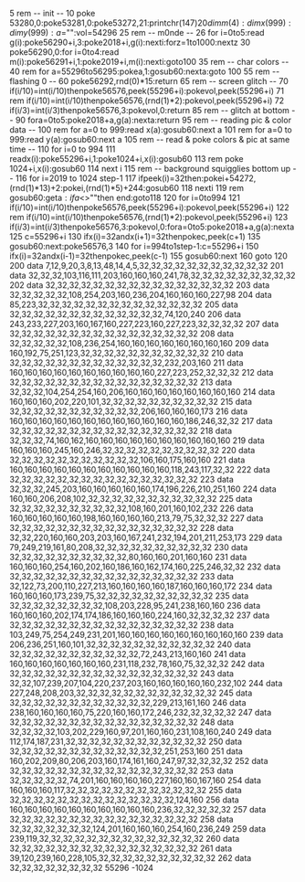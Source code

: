 5 rem -- init --
10 poke 53280,0:poke53281,0:poke53272,21:printchr$(147)
20 dim m(4):dim x(999):dim y(999):a$="":vol=54296
25 rem -- m0nde --
26 for i=0to5:read g(i):poke56290+i,3:poke2018+i,g(i):nexti:forz=1to1000:nextz
30 poke56290,0:for i=0to4:read m(i):poke56291+i,1:poke2019+i,m(i):nexti:goto100
35 rem -- char colors --
40 rem for a=55296to56295:pokea,1:gosub60:nexta:goto 100
55 rem -- flashing 0 --
60 poke56292,rnd(0)*15:return
65 rem -- screen glitch --
70 if(i/10)=int(i/10)thenpoke56576,peek(55296+i):pokevol,peek(55296+i)
71 rem if(i/10)=int(i/10)thenpoke56576,(rnd(1)*2):pokevol,peek(55296+i)
72 if(i/3)=int(i/3)thenpoke56576,3:pokevol,0:return
85 rem -- glitch at bottom --
90 fora=0to5:poke2018+a,g(a):nexta:return
95 rem -- reading pic & color data --
100 rem for a=0 to 999:read x(a):gosub60:next a
101 rem for a=0 to 999:read y(a):gosub60:next a
105 rem -- read & poke colors & pic at same time --
110 for i=0 to 994
111 readx(i):poke55296+i,1:poke1024+i,x(i):gosub60
113 rem poke 1024+i,x(i):gosub60
114 next i
115 rem -- background squigglies bottom up --
116 for i=2019 to 1024 step-1
117 ifpeek(i)=32then:pokei+54272,(rnd(1)*13)+2:pokei,(rnd(1)*5)+244:gosub60
118 nexti
119 rem gosub60:geta$:ifa$<>""then end:goto118
120 for i=0to994
121 if(i/10)=int(i/10)thenpoke56576,peek(55296+i):pokevol,peek(55296+i)
122 rem if(i/10)=int(i/10)thenpoke56576,(rnd(1)*2):pokevol,peek(55296+i)
123 if(i/3)=int(i/3)thenpoke56576,3:pokevol,0:fora=0to5:poke2018+a,g(a):nexta
125 c=55296+i
130 ifx(i)=32andx(i+1)=32thenpokec,peek(c+1)
135 gosub60:next:poke56576,3
140 for i=994to1step-1:c=55296+i
150 ifx(i)=32andx(i-1)=32thenpokec,peek(c-1)
155 gosub60:next
160 goto 120
200 data 7,12,9,20,3,8,13,48,14,4,5,32,32,32,32,32,32,32,32,32,32,32
201 data 32,32,32,103,116,111,203,160,160,160,241,78,32,32,32,32,32,32,32,32,32
202 data 32,32,32,32,32,32,32,32,32,32,32,32,32,32,32,32
203 data 32,32,32,32,32,108,254,203,160,236,204,160,160,160,227,98
204 data 85,223,32,32,32,32,32,32,32,32,32,32,32,32,32,32
205 data 32,32,32,32,32,32,32,32,32,32,32,32,32,74,120,240
206 data 243,233,227,203,160,167,160,227,223,160,227,223,32,32,32,32
207 data 32,32,32,32,32,32,32,32,32,32,32,32,32,32,32,32
208 data 32,32,32,32,32,108,236,254,160,160,160,160,160,160,160,160
209 data 160,192,75,251,123,32,32,32,32,32,32,32,32,32,32,32
210 data 32,32,32,32,32,32,32,32,32,32,32,32,32,232,203,160
211 data 160,160,160,160,160,160,160,160,160,160,227,223,252,32,32,32
212 data 32,32,32,32,32,32,32,32,32,32,32,32,32,32,32,32
213 data 32,32,32,104,254,254,160,206,160,160,160,160,160,160,160,160
214 data 160,160,160,202,220,101,32,32,32,32,32,32,32,32,32,32
215 data 32,32,32,32,32,32,32,32,32,32,32,206,160,160,160,173
216 data 160,160,160,160,160,160,160,160,160,160,160,160,186,246,32,32
217 data 32,32,32,32,32,32,32,32,32,32,32,32,32,32,32,32
218 data 32,32,32,74,160,162,160,160,160,160,160,160,160,160,160,160
219 data 160,160,160,245,160,246,32,32,32,32,32,32,32,32,32,32
220 data 32,32,32,32,32,32,32,32,32,32,32,106,160,175,160,160
221 data 160,160,160,160,160,160,160,160,160,160,160,118,243,117,32,32
222 data 32,32,32,32,32,32,32,32,32,32,32,32,32,32,32,32
223 data 32,32,32,245,203,160,160,160,160,160,174,196,226,210,251,160
224 data 160,160,206,208,102,32,32,32,32,32,32,32,32,32,32,32
225 data 32,32,32,32,32,32,32,32,32,32,108,160,201,160,102,232
226 data 160,160,160,160,160,198,160,160,160,160,213,79,75,32,32,32
227 data 32,32,32,32,32,32,32,32,32,32,32,32,32,32,32,32
228 data 32,32,220,160,160,203,203,160,167,241,232,194,201,211,253,173
229 data 79,249,219,161,80,208,32,32,32,32,32,32,32,32,32,32
230 data 32,32,32,32,32,32,32,32,32,32,80,160,160,201,160,160
231 data 160,160,160,254,160,202,160,186,160,162,174,160,225,246,32,32
232 data 32,32,32,32,32,32,32,32,32,32,32,32,32,32,32,32
233 data 32,122,73,200,110,227,213,160,160,160,160,187,160,160,160,172
234 data 160,160,160,173,239,75,32,32,32,32,32,32,32,32,32,32
235 data 32,32,32,32,32,32,32,32,108,203,228,95,241,238,160,160
236 data 160,160,160,202,174,174,186,160,160,160,224,160,32,32,32,32
237 data 32,32,32,32,32,32,32,32,32,32,32,32,32,32,32,32
238 data 103,249,75,254,249,231,201,160,160,160,160,160,160,160,160,160
239 data 206,236,251,160,101,32,32,32,32,32,32,32,32,32,32,32
240 data 32,32,32,32,32,32,32,32,32,32,32,72,243,213,160,160
241 data 160,160,160,160,160,160,160,231,118,232,78,160,75,32,32,32
242 data 32,32,32,32,32,32,32,32,32,32,32,32,32,32,32,32
243 data 32,32,107,239,207,104,220,237,203,160,160,160,160,160,232,102
244 data 227,248,208,203,32,32,32,32,32,32,32,32,32,32,32,32
245 data 32,32,32,32,32,32,32,32,32,32,32,32,229,213,161,160
246 data 238,160,160,160,160,75,220,160,160,172,246,232,32,32,32,32
247 data 32,32,32,32,32,32,32,32,32,32,32,32,32,32,32,32
248 data 32,32,32,32,103,202,229,160,97,201,160,160,231,108,160,240
249 data 112,174,187,231,32,32,32,32,32,32,32,32,32,32,32,32
250 data 32,32,32,32,32,32,32,32,32,32,32,32,32,251,253,160
251 data 160,202,209,80,206,203,160,174,161,160,247,97,32,32,32,32
252 data 32,32,32,32,32,32,32,32,32,32,32,32,32,32,32,32
253 data 32,32,32,32,32,74,201,160,160,160,160,227,160,160,167,160
254 data 160,160,160,117,32,32,32,32,32,32,32,32,32,32,32,32
255 data 32,32,32,32,32,32,32,32,32,32,32,32,32,32,124,160
256 data 160,160,160,160,160,160,160,160,160,160,236,32,32,32,32,32
257 data 32,32,32,32,32,32,32,32,32,32,32,32,32,32,32,32
258 data 32,32,32,32,32,32,32,124,201,160,160,160,254,160,236,249
259 data 239,119,32,32,32,32,32,32,32,32,32,32,32,32,32,32
260 data 32,32,32,32,32,32,32,32,32,32,32,32,32,32,32,32
261 data 39,120,239,160,228,105,32,32,32,32,32,32,32,32,32,32
262 data 32,32,32,32,32,32,32,32
55296 -1024